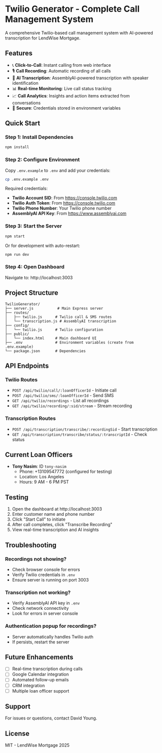 # Twilio Generator - Complete Call Management System

A comprehensive Twilio-based call management system with AI-powered transcription for LendWise Mortgage.

## Features

- 📞 **Click-to-Call**: Instant calling from web interface
- 🎙️ **Call Recording**: Automatic recording of all calls
- 📝 **AI Transcription**: AssemblyAI-powered transcription with speaker identification
- 📊 **Real-time Monitoring**: Live call status tracking
- 📈 **Call Analytics**: Insights and action items extracted from conversations
- 🔐 **Secure**: Credentials stored in environment variables

## Quick Start

### Step 1: Install Dependencies
```bash
npm install
```

### Step 2: Configure Environment
Copy `.env.example` to `.env` and add your credentials:
```bash
cp .env.example .env
```

Required credentials:
- **Twilio Account SID**: From https://console.twilio.com
- **Twilio Auth Token**: From https://console.twilio.com
- **Twilio Phone Number**: Your Twilio phone number
- **AssemblyAI API Key**: From https://www.assemblyai.com

### Step 3: Start the Server
```bash
npm start
```

Or for development with auto-restart:
```bash
npm run dev
```

### Step 4: Open Dashboard
Navigate to: http://localhost:3003

## Project Structure

```
TwilioGenerator/
├── server.js           # Main Express server
├── routes/
│   ├── twilio.js      # Twilio call & SMS routes
│   └── transcription.js # AssemblyAI transcription
├── config/
│   └── twilio.js      # Twilio configuration
├── public/
│   └── index.html     # Main dashboard UI
├── .env               # Environment variables (create from .env.example)
└── package.json       # Dependencies
```

## API Endpoints

### Twilio Routes
- `POST /api/twilio/call/:loanOfficerId` - Initiate call
- `POST /api/twilio/sms/:loanOfficerId` - Send SMS
- `GET /api/twilio/recordings` - List all recordings
- `GET /api/twilio/recording/:sid/stream` - Stream recording

### Transcription Routes
- `POST /api/transcription/transcribe/:recordingSid` - Start transcription
- `GET /api/transcription/transcribe/status/:transcriptId` - Check status

## Current Loan Officers

- **Tony Nasim**: ID `tony-nasim`
  - Phone: +13109547772 (configured for testing)
  - Location: Los Angeles
  - Hours: 9 AM - 6 PM PST

## Testing

1. Open the dashboard at http://localhost:3003
2. Enter customer name and phone number
3. Click "Start Call" to initiate
4. After call completes, click "Transcribe Recording"
5. View real-time transcription and AI insights

## Troubleshooting

### Recordings not showing?
- Check browser console for errors
- Verify Twilio credentials in `.env`
- Ensure server is running on port 3003

### Transcription not working?
- Verify AssemblyAI API key in `.env`
- Check network connectivity
- Look for errors in server console

### Authentication popup for recordings?
- Server automatically handles Twilio auth
- If persists, restart the server

## Future Enhancements

- [ ] Real-time transcription during calls
- [ ] Google Calendar integration
- [ ] Automated follow-up emails
- [ ] CRM integration
- [ ] Multiple loan officer support

## Support

For issues or questions, contact David Young.

## License

MIT - LendWise Mortgage 2025